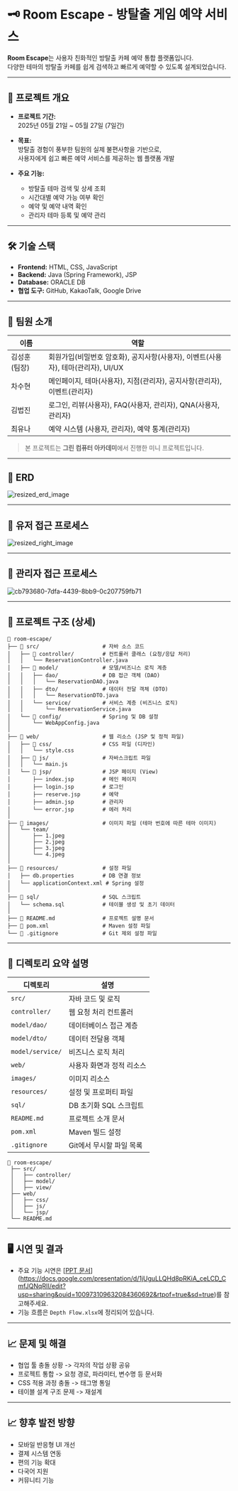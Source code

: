 
# 🗝️ Room Escape - 방탈출 게임 예약 서비스

**Room Escape**는 사용자 친화적인 방탈출 카페 예약 통합 플랫폼입니다.  
다양한 테마의 방탈출 카페를 쉽게 검색하고 빠르게 예약할 수 있도록 설계되었습니다.

---

## 📌 프로젝트 개요

- **프로젝트 기간:**  
  2025년 05월 21일 ~ 05월 27일 (7일간)
  
- **목표:**  
  방탈출 경험이 풍부한 팀원의 실제 불편사항을 기반으로,  
  사용자에게 쉽고 빠른 예약 서비스를 제공하는 웹 플랫폼 개발

- **주요 기능:**
  - 방탈출 테마 검색 및 상세 조회
  - 시간대별 예약 가능 여부 확인
  - 예약 및 예약 내역 확인
  - 관리자 테마 등록 및 예약 관리

---

## 🛠 기술 스택

- **Frontend:** HTML, CSS, JavaScript
- **Backend:** Java (Spring Framework), JSP
- **Database:** ORACLE DB
- **협업 도구:** GitHub, KakaoTalk, Google Drive

---

## 👥 팀원 소개

| 이름 | 역할 |
|------|------|
| 김성훈 (팀장) | 회원가입(비밀번호 암호화), 공지사항(사용자), 이벤트(사용자), 테마(관리자), UI/UX |
| 차수현 | 메인페이지, 테마(사용자), 지점(관리자), 공지사항(관리자), 이벤트(관리자) |
| 김법진 | 로그인, 리뷰(사용자), FAQ(사용자, 관리자), QNA(사용자, 관리자) |
| 최유나 | 예약 시스템 (사용자, 관리자), 예약 통계(관리자) |

> 본 프로젝트는 **그린 컴퓨터 아카데미**에서 진행한 미니 프로젝트입니다.

---

## 📌 ERD
![resized_erd_image](https://github.com/user-attachments/assets/cdaba110-fc05-4848-8aeb-a7c27b773863)

---

## 📌 유저 접근 프로세스
![resized_right_image](https://github.com/user-attachments/assets/f5498628-67cc-4ae0-aeed-1017daeae445)

---

## 📌 관리자 접근 프로세스
![cb793680-7dfa-4439-8bb9-0c207759fb71](https://github.com/user-attachments/assets/81570a35-6747-4098-9d69-2c8449d0c6a6)

---

## 📂 프로젝트 구조 (상세)

```
📁 room-escape/
├── 📁 src/                    # 자바 소스 코드
│   ├── 📁 controller/         # 컨트롤러 클래스 (요청/응답 처리)
│   │   └── ReservationController.java
│   ├── 📁 model/              # 모델/비즈니스 로직 계층
│   │   ├── dao/              # DB 접근 객체 (DAO)
│   │   │   └── ReservationDAO.java
│   │   ├── dto/              # 데이터 전달 객체 (DTO)
│   │   │   └── ReservationDTO.java
│   │   └── service/          # 서비스 계층 (비즈니스 로직)
│   │       └── ReservationService.java
│   └── 📁 config/             # Spring 및 DB 설정
│       └── WebAppConfig.java
│
├── 📁 web/                    # 웹 리소스 (JSP 및 정적 파일)
│   ├── 📁 css/                # CSS 파일 (디자인)
│   │   └── style.css
│   ├── 📁 js/                 # 자바스크립트 파일
│   │   └── main.js
│   └── 📁 jsp/                # JSP 페이지 (View)
│       ├── index.jsp         # 메인 페이지
│       ├── login.jsp         # 로그인
│       ├── reserve.jsp       # 예약
│       ├── admin.jsp         # 관리자
│       └── error.jsp         # 에러 처리
│
├── 📁 images/                 # 이미지 파일 (테마 번호에 따른 테마 이미지)
│   └── team/
│       ├── 1.jpeg
│       ├── 2.jpeg
│       ├── 3.jpeg
│       └── 4.jpeg
│
├── 📁 resources/              # 설정 파일
│   ├── db.properties         # DB 연결 정보
│   └── applicationContext.xml # Spring 설정
│
├── 📁 sql/                    # SQL 스크립트
│   └── schema.sql            # 테이블 생성 및 초기 데이터
│
├── 📄 README.md               # 프로젝트 설명 문서
├── 📄 pom.xml                 # Maven 설정 파일
└── 📄 .gitignore              # Git 제외 설정 파일
```

---

## 🧩 디렉토리 요약 설명

| 디렉토리 | 설명 |
|----------|------|
| `src/` | 자바 코드 및 로직 |
| `controller/` | 웹 요청 처리 컨트롤러 |
| `model/dao/` | 데이터베이스 접근 계층 |
| `model/dto/` | 데이터 전달용 객체 |
| `model/service/` | 비즈니스 로직 처리 |
| `web/` | 사용자 화면과 정적 리소스 |
| `images/` | 이미지 리소스 |
| `resources/` | 설정 및 프로퍼티 파일 |
| `sql/` | DB 초기화 SQL 스크립트 |
| `README.md` | 프로젝트 소개 문서 |
| `pom.xml` | Maven 빌드 설정 |
| `.gitignore` | Git에서 무시할 파일 목록 |


```
📁 room-escape/
 ├── src/
 │   ├── controller/
 │   ├── model/
 │   ├── view/
 ├── web/
 │   ├── css/
 │   ├── js/
 │   └── jsp/
 └── README.md
```

---

## 🖥️ 시연 및 결과

- 주요 기능 시연은 [[PPT 문서](RoomEscape.pptx)](https://docs.google.com/presentation/d/1jUguLLQHd8pRKiA_ceLCD_CmfJQNqRII/edit?usp=sharing&ouid=100973109632084360692&rtpof=true&sd=true)를 참고해주세요.
- 기능 흐름은 `Depth Flow.xlsx`에 정리되어 있습니다.

---

## 📈 문제 및 해결

- 협업 툴 충돌 상황 -> 각자의 작업 상황 공유
- 프로젝트 통합 -> 요청 경로, 파라미터, 변수명 등 문서화
- CSS 적용 과정 충돌 -> 태그명 통일
- 테이블 설계 구조 문제 -> 재설계

---

## 📈 향후 발전 방향

- 모바일 반응형 UI 개선
- 결제 시스템 연동
- 편의 기능 확대
- 다국어 지원
- 커뮤니티 기능
